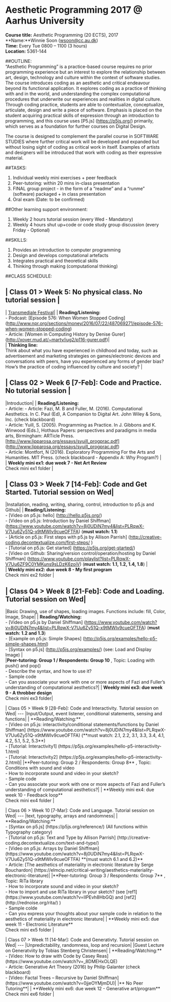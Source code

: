 # Aesthetic Programming 2017 @ Aarhus University 
**Course title:** Aesthetic Programming (20 ECTS), 2017  
**Name:**Winnie Soon (wsoon@cc.au.dk)  
**Time:** Every Tue 0800 – 1100 (3 hours)  
**Location:** 5361-144

##OUTLINE:  
“Aesthetic Programming” is a practice-based course requires no prior programming experience but an interest to explore the relationship between art, design, technology and culture within the context of software studies. The course introduces coding as an aesthetic and critical endeavour beyond its functional application. It explores coding as a practice of thinking with and in the world, and understanding the complex computational procedures that underwrite our experiences and realities in digital culture. Through coding practice, students are able to contextualize, conceptualize, articulate, design and write a piece of software. Emphasis is placed on the student acquiring practical skills of expression through an introduction to programming, and this course uses [P5.js] (https://p5js.org/) primarily, which serves as a foundation for further courses on Digital Design.   
  
The course is designed to complement the parallel course in SOFTWARE STUDIES where further critical work will be developed and expanded but without losing sight of coding as critical work in itself. Examples of artists and designers will be introduced that work with coding as their expressive material.   

##TASKS:   
1. Individual weekly mini exercises + peer feedback 
2. Peer-tutoring: within 20 mins in-class presentation 
3. FINAL group project - in the form of a “readme” and a “runme” (software) packaged + in class presentation 
4. Oral exam (Date: to be confirmed)

##Other learning support environment:
1. Weekly 2 hours tutorial session (every Wed - Mandatory)
2. Weekly 4 hours shut up+code or code study group discussion (every Friday - Optional)

##SKILLS:
1. Provides an introduction to computer programming
2. Design and develops computational artefacts 
3. Integrates practical and theoretical skills
4. Thinking through making (computational thinking)

##CLASS SCHEDULE:

| Class 01 > Week 5: No physical class. No tutorial session |
---  
| [Transmediale Festival](https://transmediale.de/)| 
| **Reading/Listening:** <br> -	Podcast: [Episode 576: When Women Stopped Coding] (http://www.npr.org/sections/money/2016/07/22/487069271/episode-576-when-women-stopped-coding)  <br>-	Article: [Women in Computing History by Denise Gurer] (http://xover.mud.at/~marty/iug2/p116-gurer.pdf)|  
| **Thinking line:** <br> Think about what you have experienced in childhood and today, such as advertisement and marketing strategies on games/electronic devices and conversations with peers, have you experienced any forms of gender bias? How’s the practice of coding influenced by culture and society? |  
  
| Class 02 > Week 6 [7-Feb]: Code and Practice. No tutorial session |
---  
|Introduction|
| **Reading/Listening:** <br> -	Article: -	Article: Fazi, M. B and Fuller, M. (2016). Computational Aesthetics. In C. Paul (Ed), A Companion to Digital Art. John Wiley & Sons, Inc. (check blackboard) <br>-	Article: Yuill, S. (2005). Programming as Practice. In J. Gibbons and K. Winwood (Eds.), Hothaus Papers: perspectives and paradigms in media arts, Birmingham: ARTicle Press. [http://www.lipparosa.org/essays/syuill_progprac.pdf] (http://www.lipparosa.org/essays/syuill_progprac.pdf)<br>-	Article: Montfort, N (2016). Exploratory Programming For the Arts and Humanities. MIT Press. (check blackboard - Appendix A: Why Program?) |  
| **Weekly mini ex1: due week 7 - Net Art Review** <br> Check mini ex1 folder |
  
| Class 03 > Week 7 [14-Feb]: Code and Get Started. Tutorial session on Wed|
---  
|Installation, reading, writing, sharing, control, introduction to p5.js and Github|
| **Reading/Listening:** <br> -	[Video on p5.js: hello] (http://hello.p5js.org/) <br>- [Video on p5.js: Introduction by Daniel Shiffman] (https://www.youtube.com/watch?v=8j0UDiN7my4&list=PLRqwX-V7Uu6Zy51Q-x9tMWIv9cueOFTFA) (**must watch: 1.1**) <br> - [Article on p5.js: First steps with p5.js by Allison Parrish] (http://creative-coding.decontextualize.com/first-steps/ ) <br> -	[Tutorial on p5.js: Get started] (https://p5js.org/get-started/) <br> -	[Video on Github: Sharing/version control/operation/hosting by Daniel Shiffman] (https://www.youtube.com/playlist?list=PLRqwX-V7Uu6ZF9C0YMKuns9sLDzK6zoiV) (**must watch: 1.1, 1.2, 1.4, 1.8**) |  
| **Weekly mini ex2: due week 8 - My first program** <br> Check mini ex2 folder |
  
| Class 04 > Week 8 [21-Feb]: Code and Loading. Tutorial session on Wed|
---  
|Basic Drawing, use of shapes, loading images. Functions include: fill, Color, Image, Shape|
| **Reading/Watching:** <br> - [Video on p5.js by Daniel Shiffman] (https://www.youtube.com/watch?v=8j0UDiN7my4&list=PLRqwX-V7Uu6Zy51Q-x9tMWIv9cueOFTFA) (**must watch: 1.2 and 1.3**) <br> - [Example on p5.js: Simple Shapes] (http://p5js.org/examples/hello-p5-simple-shapes.html) <br> -	[Syntax on p5.js] (http://p5js.org/examples/) (see: Load and Display Image) |  
|**Peer-tutoring: Group 1 / Respondents: Group 10** , Topic: Loading with push() and pop() <br>-	Describe the syntax, and how to use it? <br>-	Sample code <br>-	Can you associate your work with one or more aspects of Fazi and Fuller’s understanding of computational aesthetics?|
| **Weekly mini ex3: due week 9 - A throbber design** <br> Check mini ex3 folder|
<p>
| Class 05 > Week 9 [28-Feb]: Code and Interactivity. Tutorial session on Wed|
---  
|Input/Output, event listener, conditional statements, sensing and functions|
| **Reading/Watching:** <br> - [Video on p5.js: interactivity/conditional statements/functions by Daniel Shiffman] (https://www.youtube.com/watch?v=8j0UDiN7my4&list=PLRqwX-V7Uu6Zy51Q-x9tMWIv9cueOFTFA) (**must watch: 2.1, 2.2, 3.1, 3.3, 3.4, 4.1, 4.2, 5.1, 5.2, 5.3**) <br> - [Tutorial: Interactivity1] (https://p5js.org/examples/hello-p5-interactivity-1.html) <br> -	[Tutorial: Interactivity2] (https://p5js.org/examples/hello-p5-interactivity-2.html)|  
|**Peer-tutoring: Group 2 / Respondents: Group 8** , Topic: Conditions with sound and video <br>-	How to incorporate sound and video in your sketch? <br>-	Sample code <br>-	Can you associate your work with one or more aspects of Fazi and Fuller’s understanding of computational aesthetics?|
| **Weekly mini ex4: due week 10 - Feedback loop** <br> Check mini ex4 folder |
<p>
| Class 06 > Week 10 [7-Mar]: Code and Language. Tutorial session on Wed|
---  
|text, typography, arrays and randomness|
| **Reading/Watching:** <br> - [Syntax on p5.js] (https://p5js.org/reference/) (All functions within Typography category)<br> - [Tutorial on p5.js: Text and Type by Allison Parrish] (http://creative-coding.decontextualize.com/text-and-type/) <br> -	[Video on p5.js: Arrays by Daniel Shiffman] (https://www.youtube.com/watch?v=8j0UDiN7my4&list=PLRqwX-V7Uu6Zy51Q-x9tMWIv9cueOFTFA) **(must watch 6.1 and 6.2)** <br> -	Article: [The aesthetics of materiality in electronic literature by Serge Bouchardon] (https://elmcip.net/critical-writing/aesthetics-materiality-electronic-literature)|  
|**Peer-tutoring: Group 3 / Respondents: Group 7** , Topic: RiTa library <br>-	How to incorporate sound and video in your sketch? <br>-	How to import and use RiTa library in your sketch? (see [ref1](https://www.youtube.com/watch?v=lIPEvh8HbGQ) and [ref2] (http://rednoise.org/rita/) ) <br>-	Sample colde <br> - Can you express your thoughts about your sample code in relation to the aesthetics of materiality in electronic literature|
| **Weekly mini ex5: due week 11 - Electronic Literature** <br> Check mini ex5 folder |
<p>  
| Class 07 > Week 11 [14-Mar]: Code and Generativty. Tutorial session on Wed|
---  
|Unpredictability, randomness, loop and recursion|
|Guest Lecture on Generatviity by Tobias Stenberg Christensen|
| **Reading/Watching:** <br> - [Video: How to draw with Code by Casey Reas] (https://www.youtube.com/watch?v=_8DMEHxOLQE) <br> - Article: Generative Art Theory (2016) by Philip Galanter (check blackboard) <br> -	[Video: Factal Trees – Recursive by Daniel Shiffman] (https://www.youtube.com/watch?v=0jjeOYMjmDU)|  
|** No Peer Tutoring**|
| **Weekly mini ex6: due week 12 - Generative art/program** <br> Check mini ex6 folder |

